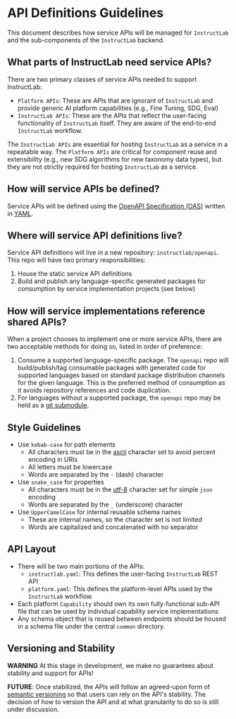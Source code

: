 # API Definitions Guidelines

This document describes how service APIs will be managed for `InstructLab` and the sub-components of the `InstructLab` backend.

## What parts of InstructLab need service APIs?

There are two primary classes of service APIs needed to support InstructLab:

* `Platform APIs`: These are APIs that are ignorant of `InstructLab` and provide generic AI platform capabilities (e.g., Fine Tuning, SDG, Eval)
* `InstructLab APIs`: These are the APIs that reflect the user-facing functionality of `InstructLab` itself. They are aware of the end-to-end `InstructLab` workflow.

The `InstructLab APIs` are essential for hosting `InstructLab` as a service in a repeatable way. The `Platform APIs` are critical for component reuse and extensibility (e.g., new SDG algorithms for new taxonomy data types), but they are not strictly required for hosting `InstructLab` as a service.

## How will service APIs be defined?

Service APIs will be defined using the [OpenAPI Specification (OAS)](https://www.openapis.org/) written in [YAML](https://yaml.org/).

## Where will service API definitions live?

Service API definitions will live in a new repository: `instructlab/openapi`. This repo will have two primary responsibilities:

1. House the static service API definitions
2. Build and publish any language-specific generated packages for consumption by service implementation projects (see below)

## How will service implementations reference shared APIs?

When a project chooses to implement one or more service APIs, there are two acceptable methods for doing so, listed in order of preference:

1. Consume a supported language-specific package. The `openapi` repo will build/publish/tag consumable packages with generated code for supported languages based on standard package distribution channels for the given language. This is the preferred method of consumption as it avoids repository references and code duplication.
2. For languages without a supported package, the `openapi` repo may be held as a [git submodule](https://www.git-scm.com/book/en/v2/Git-Tools-Submodules).

## Style Guidelines

* Use `kebab-case` for path elements
  * All characters must be in the [ascii](https://www.ascii-code.com/) character set to avoid percent encoding in URIs
  * All letters must be lowercase
  * Words are separated by the `-` (dash) character
* Use `snake_case` for properties
  * All characters must be in the [utf-8](https://www.w3schools.com/charsets/ref_html_utf8.asp) character set for simple `json` encoding
  * Words are separated by the `_` (underscore) character
* Use `UpperCamelCase` for internal reusable schema names
  * These are internal names, so the character set is not limited
  * Words are capitalized and concatenated with no separator

## API Layout

* There will be two main portions of the APIs:
  * `instructlab.yaml`: This defines the user-facing `InstructLab` REST API
  * `platform.yaml`: This defines the platform-level APIs used by the `InstructLab` workflow.
* Each platform `Capability` should own its own fully-functional sub-API file that can be used by individual capability service implementations
* Any schema object that is reused between endpoints should be housed in a schema file under the central `common` directory.

## Versioning and Stability

**WARNING** At this stage in development, we make no guarantees about stability and support for APIs!

**FUTURE**: Once stabilized, the APIs will follow an agreed-upon form of [semantic versioning](https://semver.org/) so that users can rely on the API's stability. The decision of how to version the API and at what granularity to do so is still under discussion.